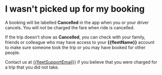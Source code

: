 <h1> I wasn't picked up for my booking</h1>

A booking will be labelled **Cancelled** in the app when you or your driver cancels. You will not be charged the fare when ride is cancelled.

If the trip doesn't show as **Cancelled**, you can check with your family, friends or colleague who may have access to your **{{fleetName}}** account to make sure someone took the trip or you may have booked for other people.

Contact us at <a href="mailto:{{fleetSupportEmail}}">{{fleetSupportEmail}}</a> if you believe that you were charged for a trip that you did not take.